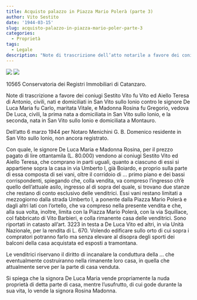 ```yaml
---
title: Acquisto palazzo in Piazza Mario Polerà (parte 3)
author: Vito Sestito
date: '1944-03-15'
slug: acquisto-palazzo-in-piazza-mario-poler-parte-3
categories:
  - Proprietà
tags:
  - Legale
description: "Note di trascrizione dell’atto notarile a favore dei coniugi Vito Sestito e Teresa Aiello, relativo alla vendita di una parte del fabbricato in Via Umberto I da Maria De Luca e Rosina Madonna. Il documento descrive la suddivisione dei vani, l’orto annesso, i limiti catastali e le condizioni di usufrutto e nuda proprietà, con indicazione della rendita catastale e dei diritti delle venditrici."
---
```

![](images/1944-03-15_acquisto_palazzo_in_Piazza_Mario_Polerà_1.jpeg)
![](images/1944-03-15_acquisto_palazzo_in_Piazza_Mario_Polerà_2.jpeg)

10565 Conservatoria dei Registri Immobiliari di Catanzaro.

Note di trascrizione a favore dei coniugi Sestito Vito fu Vito ed Aiello Teresa di Antonio, civili, nati e domiciliati in San Vito sullo Ionio contro le signore De Luca Maria fu Carlo, maritata Vitale, e Madonna Rosina fu Gregorio, vedova De Luca, civili, la prima nata a domiciliata in San Vito sullo Ionio, e la seconda, nata in San Vito sullo Ionio e domiciliata a Montauro.

Dell’atto 6 marzo 1944 per Notaro Menichini G. B. Domenico residente in San Vito sullo Ionio, non ancora registrato.

Con quale, le signore De Luca Maria e Madonna Rosina, per il prezzo pagato di lire ottantamila (L. 80.000) vendono ai coniugi Sestito Vito ed Aiello Teresa, che comprano in parti uguali, quanto a ciascuno di essi si appartiene sopra la casa in via Umberto I, già Boiardo, e proprio sulla parte di essa composta di sei vani, oltre il corridoio di … primo piano e dei bassi corrispondenti, spiegando che, colla vendita, va compreso l’ingresso ch’è quello dell’attuale asilo, ingresso al di sopra del quale, si trovano due stanze che restano di conto esclusivo delle venditrici. Essi vani restano limitati a mezzogiorno dalla strada Umberto I, a ponente dalla Piazza Mario Polerà e dagli altri lati con l’ortello, che va compreso nella presente vendita e che, alla sua volta, inoltre, limita con la Piazza Mario Polerà, con la via Squillace, col fabbricato di Vito Barbieri, e colla rimanente casa delle venditrici. Sono riportati in catasto all’art. 3223 in testa a De Luca Vito ed altri, in via Unità Nazionale, per la rendita di L. 670. Volendo edificare sullo orto di cui sopra i compratori potranno farlo ma senza elevare al disopra degli sporti dei balconi della casa acquistata ed esposti a tramontana.

Le venditrici riservano il diritto di incanalare la conduttura della … che eventualmente costruiranno nella rimanente loro casa, in quella che attualmente serve per la parte di casa venduta.

Si spiega che la signora De Luca Maria vende propriamente la nuda proprietà di detta parte di casa, mentre l’usufrutto, di cui gode durante la sua vita, lo vende la signora Rosina Madonna.
